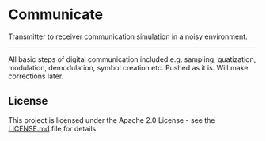 # Communicate
Transmitter to receiver communication simulation in a noisy environment. 

---------------------------------------
All basic steps of digital communication included e.g. sampling, quatization, modulation, demodulation, symbol creation etc. 
Pushed as it is. Will make corrections later.

## License
This project is licensed under the Apache 2.0 License - see the [LICENSE.md](LICENSE.md) file for details
